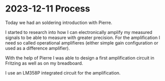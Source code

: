 # 2023-12-11 Process

Today we had an soldering introduction with Pierre.

I started to research into how I can electronically amplify my measured signals to be able to measure with greater precision. For the amplification I need so called operational amplifieres (either simple gain configuration or used as a difference amplifier).

With the help of Pierre I was able to design a first amplification circuit in Fritzing as well as on my breadboard.

I use an LM358P integrated circuit for the amplification.
